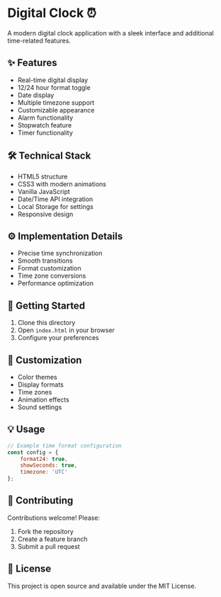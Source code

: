 # Digital Clock ⏰

A modern digital clock application with a sleek interface and additional time-related features.

## ✨ Features

- Real-time digital display
- 12/24 hour format toggle
- Date display
- Multiple timezone support
- Customizable appearance
- Alarm functionality
- Stopwatch feature
- Timer functionality

## 🛠️ Technical Stack

- HTML5 structure
- CSS3 with modern animations
- Vanilla JavaScript
- Date/Time API integration
- Local Storage for settings
- Responsive design

## ⚙️ Implementation Details

- Precise time synchronization
- Smooth transitions
- Format customization
- Time zone conversions
- Performance optimization

## 🚀 Getting Started

1. Clone this directory
2. Open `index.html` in your browser
3. Configure your preferences

## 🎨 Customization

- Color themes
- Display formats
- Time zones
- Animation effects
- Sound settings

## 💡 Usage

```javascript
// Example time format configuration
const config = {
    format24: true,
    showSeconds: true,
    timezone: 'UTC'
};
```

## 🤝 Contributing

Contributions welcome! Please:
1. Fork the repository
2. Create a feature branch
3. Submit a pull request

## 📝 License

This project is open source and available under the MIT License.

